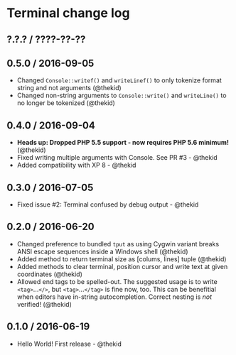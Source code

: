 Terminal change log
===================

## ?.?.? / ????-??-??

## 0.5.0 / 2016-09-05

* Changed `Console::writef()` and `writeLinef()` to only tokenize
  format string and not arguments
  (@thekid)
* Changed non-string arguments to `Console::write()` and `writeLine()`
  to no longer be tokenized
  (@thekid)

## 0.4.0 / 2016-09-04

* **Heads up: Dropped PHP 5.5 support - now requires PHP 5.6 minimum!**
  (@thekid)
* Fixed writing multiple arguments with Console. See PR #3 - @thekid
* Added compatibility with XP 8 - @thekid

## 0.3.0 / 2016-07-05

* Fixed issue #2: Terminal confused by debug output - @thekid

## 0.2.0 / 2016-06-20

* Changed preference to bundled `tput` as using Cygwin variant breaks
  ANSI escape sequences inside a Windows shell
  (@thekid)
* Added method to return terminal size as [colums, lines] tuple
  (@thekid)
* Added methods to clear terminal, position cursor and write text at
  given coordinates
  (@thekid)
* Allowed end tags to be spelled-out. The suggested usage is to write
  `<tag>`...`</>`, but `<tag>`...`</tag>` is fine now, too. This can
  be benefitial when editors have in-string autocompletion. Correct
  nesting is *not* verified!
  (@thekid)

## 0.1.0 / 2016-06-19

* Hello World! First release - @thekid